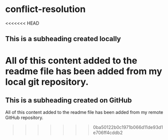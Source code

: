 # conflict-resolution

<<<<<<< HEAD
## This is a subheading created locally

All of this content added to the readme file has been added from my local git repository.
=======
## This is a subheading created on GitHub

All of this content added to the readme file has been added from my remote GitHub repository.
>>>>>>> 0ba50122b0c1971b066d11de93d1e706ff4cddb2
